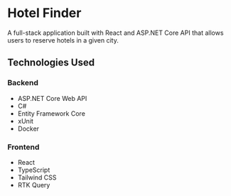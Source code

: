 # Hotel Finder

A full-stack application built with React and ASP.NET Core API that allows users to reserve hotels in a given city.

## Technologies Used

### Backend

- ASP.NET Core Web API
- C#
- Entity Framework Core
- xUnit
- Docker

### Frontend
- React
- TypeScript
- Tailwind CSS
- RTK Query